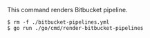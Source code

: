 This command renders Bitbucket pipeline.

```
$ rm -f ./bitbucket-pipelines.yml
$ go run ./go/cmd/render-bitbucket-pipelines
```
